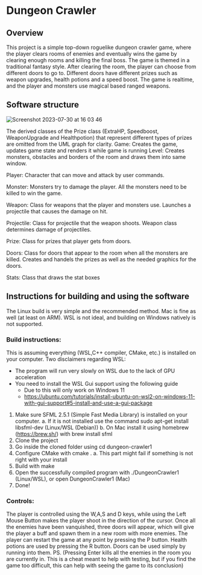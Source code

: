 # Dungeon Crawler

## Overview 

This project is a simple top-down roguelike dungeon crawler game, where the player clears rooms of enemies and eventually wins the game by clearing enough rooms and killing the final boss. 
The game is themed in a traditional fantasy style. After clearing the room, the player can choose from different doors to go to. Different doors have different prizes such as weapon upgrades, health potions and a speed boost. 
The game is realtime, and the player and monsters use magical based ranged weapons. 

## Software structure

![Screenshot 2023-07-30 at 16 03 46](https://github.com/pyrylss/dungeon_crawler/assets/97807894/ced28fe2-6cc0-46ff-9af1-c3c3936c76cf)

The derived classes of the Prize class (ExtraHP, Speedboost, WeaponUpgrade and Healthpotion) that represent different types of prizes are omitted from the UML graph for clarity.
Game: 
Creates the game, updates game state and renders it while game is running 
Level: 
Creates monsters, obstacles and borders of the room and draws them into same window.
 
Player: 
Character that can move and attack by user commands. 
 
Monster: 
Monsters try to damage the player. All the monsters need to be killed to win the game. 
 
Weapon: 
Class for weapons that the player and monsters use. Launches a projectile that causes the damage on hit. 
 
Projectile: 
Class for projectile that the weapon shoots. Weapon class determines damage of projectiles. 
 
Prize: 
Class for prizes that player gets from doors. 
 
Doors:
Class for doors that appear to the room when all the monsters are killed. Creates and handels the prizes as well as the needed graphics for the doors.
 
Stats:
Class that draws the stat boxes

## Instructions for building and using the software
The Linux build is very simple and the recommended method. Mac is fine as well (at least on ARM). WSL is not ideal, and building on Windows natively is not supported.

### Build instructions:
This is assuming everything (WSL,C++ compiler, CMake, etc.) is installed on your computer.
Two disclaimers regarding WSL:
  - The program will run very slowly on WSL due to the lack of GPU acceleration
  - You need to install the WSL Gui support using the following guide
      - Due to this will only work on Windows 11
      - https://ubuntu.com/tutorials/install-ubuntu-on-wsl2-on-windows-11-with-gui-support#5-install-and-use-a-gui-package


1. Make sure SFML 2.5.1 (Simple Fast Media Library) is installed on your computer.
  a. If it is not installed use the command sudo apt-get install libsfml-dev (Linux/WSL (Debian))
  b. On Mac install it using homebrew (https://brew.sh/) with brew install sfml
2. Clone the project
3. Go inside the cloned folder using cd dungeon-crawler1
4. Configure CMake with cmake .
  a. This part might fail if something is not right with your install
5. Build with make
6. Open the successfully compiled program with ./DungeonCrawler1 (Linux/WSL), or open DungeonCrawler1 (Mac)
7. Done!
   
### Controls:
The player is controlled using the W,A,S and D keys, while using the Left Mouse Button makes the player shoot in the direction of the cursor. Once all the enemies have been vanquished, three doors will appear, which will give the player a buff and spawn them in a new room with more enemies. The player can restart the game at any point by pressing the P button. Health potions are used by pressing the R button. Doors can be used simply by running into them. 
PS. (Pressing Enter kills all the enemies in the room you are currently in. This is a cheat meant to help with testing, but if you find the game too difficult, this can help with seeing the game to its conclusion)


